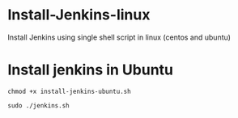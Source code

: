 # Install-Jenkins-linux


Install Jenkins using single shell script in linux (centos and ubuntu)

# Install jenkins in Ubuntu
   `chmod +x install-jenkins-ubuntu.sh`

   `sudo ./jenkins.sh`

